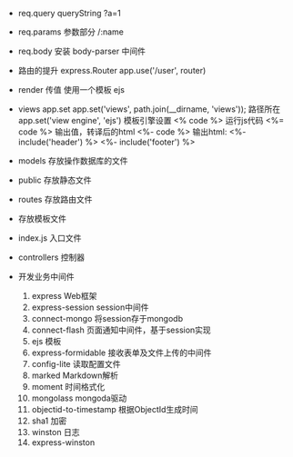 - req.query   queryString ?a=1
- req.params  参数部分  /:name
- req.body    安装 body-parser 中间件

- 路由的提升
  express.Router
  app.use('/user', router)

- render 传值
  使用一个模板 ejs

- views
  app.set 
    app.set('views', path.join(__dirname, 'views'));   路径所在
    app.set('view engine', 'ejs')   模板引擎设置
  <% code %>  运行js代码
  <%= code %>  输出值，转译后的html
  <%- code %>  输出html: <%- include('header') %> <%- include('footer') %>

- models 存放操作数据库的文件
- public 存放静态文件
- routes 存放路由文件
- 存放模板文件
- index.js 入口文件
- controllers 控制器

- 开发业务中间件
  1. express  Web框架
  2. express-session  session中间件
  3. connect-mongo  将session存于mongodb
  4. connect-flash 页面通知中间件，基于session实现
  5. ejs 模板
  6. express-formidable 接收表单及文件上传的中间件
  7. config-lite 读取配置文件
  8. marked Markdown解析
  9. moment 时间格式化
  10. mongolass mongoda驱动
  11. objectid-to-timestamp 根据ObjectId生成时间
  12. sha1 加密
  13. winston 日志
  14. express-winston 